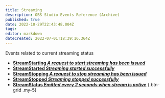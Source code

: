 ```yaml
---
title: Streaming
description: OBS Studio Events Reference (Archive)
published: true
date: 2022-10-29T22:43:48.004Z
tags: 
editor: markdown
dateCreated: 2022-07-01T18:39:16.364Z
---
```


Events related to current streaming status
* [**StreamStarting *A request to start streaming has been issued***](/Broadcasters/OBS/Archive/Events/Streaming/StreamStarting)
* [**StreamStarted *Streaming started successfully***](/Broadcasters/OBS/Archive/Events/Streaming/StreamStarted)
* [**StreamStopping *A request to stop streaming has been issued***](/Broadcasters/OBS/Archive/Events/Streaming/StreamStopping)
* [**StreamStopped *Streaming stopped successfully***](/Broadcasters/OBS/Archive/Events/Streaming/StreamStopped)
* [**StreamStatus *Emitted every 2 seconds when stream is active***](/Broadcasters/OBS/Archive/Events/Streaming/StreamStatus)
{.btn-grid .my-5}